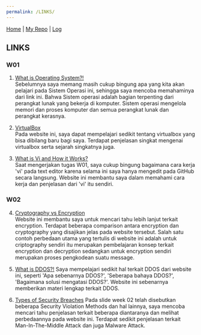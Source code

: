 ```yaml
---
permalink: /LINKS/
---
```

[Home](https://najmialy.github.io/os212/) | [My Repo](https://github.com/najmialy/os212) | [Log](https://najmialy.github.io/os212/TXT/mylog.txt)

## LINKS

### W01

1. [What is Operating System?!](https://edu.gcfglobal.org/en/computerbasics/understanding-operating-systems/1/)<br>
Sebelumnya saya memang masih cukup bingung apa yang kita akan pelajari pada Sistem Operasi ini, sehingga saya mencoba memahaminya dari link ini. Bahwa Sistem operasi adalah bagian terpenting dari perangkat lunak yang bekerja di komputer. Sistem operasi mengelola memori dan proses komputer dan semua perangkat lunak dan perangkat kerasnya.

2. [VirtualBox](computerhope.com/jargon/v/virtualbox.htm)<br>
Pada website ini, saya dapat mempelajari sedikit tentang virtualbox yang bisa dibilang baru bagi saya. Terdapat penjelasan singkat mengenai virtualbox serta sejarah singkatnya juga.

3. [What is Vi and How it Works?](https://www.howtogeek.com/102468/a-beginners-guide-to-editing-text-files-with-vi/)<br>
Saat mengerjakan tugas W01, saya cukup bingung bagaimana cara kerja 'vi' pada text editor karena selama ini saya hanya mengedit pada GitHub secara langsung. Website ini membantu saya dalam memahami cara kerja dan penjelasan dari 'vi' itu sendiri.

### W02

4. [Cryptography vs Encryption](https://www.educba.com/cryptography-vs-encryption/)<br>
Website ini membantu saya untuk mencari tahu lebih lanjut terkait encryption. Terdapat beberapa comparison antara encryption dan cryptography yang disajikan jelas pada website tersebut. Salah satu contoh perbedaan utama yang tertulis di website ini adalah untuk criptography sendiri itu merupakan pembelajaran konsep terkait encryption dan decryption sedangkan untuk encryption sendiri merupakan proses pengkodean suatu message.

5. [What is DDOS?!](https://www.netscout.com/what-is-ddos)
Saya mempelajari sedikit hal terkait DDOS dari website ini, seperti 'Apa sebenarnya DDOS?', 'Seberapa bahaya DDOS?', 'Bagaimana solusi mengatasi DDOS?'. Website ini sebenarnya memberikan materi lengkap terkait DDOS.

6. [Types of Security Breaches](https://www.n-able.com/blog/types-of-security-breaches-and-how-to-prevent-them)
Pada slide week 02 telah disebutkan beberapa Security Violation Methods dan hal lainnya, saya mencoba mencari tahu penjelasan terkait beberapa diantaranya dan melihat perbedaannya pada website ini. Terdapat sedikit penjelasan terkait Man-In-The-Middle Attack dan juga Malware Attack.
